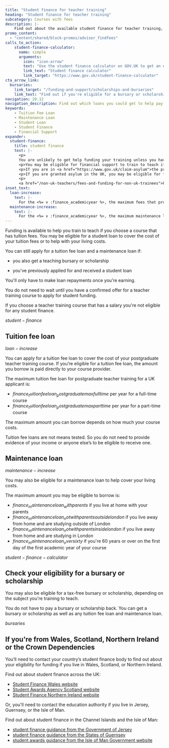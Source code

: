 ```yaml
---
title: "Student finance for teacher training"
heading: "Student finance for teacher training"
subcategory: Courses with fees
description: |-
    Find out about the available student finance for teacher training, including tuition fee loans and maintenance loans to support you while you train.
promo_content:
  - "content/shared/block-promos/adviser_findfees"
calls_to_action:
    student-finance-calculator:
      name: simple
      arguments:
        icon: "icon-arrow"
        text: "Use the student finance calculator on GOV.UK to get an estimate of how much funding you might get."
        link_text: "Student finance calculator"
        link_target: "https://www.gov.uk/student-finance-calculator"
cta_arrow_link:
  bursaries:
    link_target: "/funding-and-support/scholarships-and-bursaries"
    link_text: "Find out if you're eligible for a bursary or scholarship"
navigation: 20.12
navigation_description: Find out which loans you could get to help pay your fees and living expenses while you train.
keywords:
    - Tuition Fee Loan
    - Maintenance Loan
    - Student Loan
    - Student Finance
    - Financial Support
expander:
  student-finance:
    title: student finance
    text: |-
      <p>
      You are unlikely to get help funding your training unless you have permission to <a href="https://www.gov.uk/browse/visas-immigration/settle-in-the-uk">live permanently in the UK</a>, have refugee status, or are training to teach languages or physics. You will also need to meet some other eligibility requirements.
      <p>You may be eligible for financial support to train to teach if <a href="/non-uk-teachers/visas-for-non-uk-trainees">you are from Ukraine or Afghanistan and on certain visas</a>.</p>
      <p>If you are in <a href="https://www.gov.uk/claim-asylum">the process of seeking asylum</a>, check your immigration bail conditions to see if you have permission to study on a teacher training course in England. Even if you have permission, you are unlikely to be eligible for financial support.
      <p>If you are granted asylum in the UK, you may be eligible for financial support to train to teach.</p>
      <p>
      <a href="/non-uk-teachers/fees-and-funding-for-non-uk-trainees">Find out about funding for non-UK citizens</a>.</p>
inset_text:
  loan-increase:
    text: |-
      For the <%= v :finance_academicyear %>, the maximum fees that providers can charge for postgraduate teacher training courses have increased. This means the amount you can apply to borrow to cover tuition fees has also increased. The increased amounts are shown on this page.
  maintenance-increase:
    text: |-
      For the <%= v :finance_academicyear %>, the maximum maintenance loan amounts have increased. The increased amounts are shown on this page.
---
```


Funding is available to help you train to teach if you choose a course that has tuition fees. You may be eligible for a student loan to cover the cost of your tuition fees or to help with your living costs.

You can still apply for a tuition fee loan and a maintenance loan if:

* you also get a teaching bursary or scholarship

* you've previously applied for and received a student loan

You'll only have to make loan repayments once you’re earning.

You do not need to wait until you have a confirmed offer for a teacher training course to apply for student funding.

If you choose a teacher training course that has a salary you're not eligible for any student finance.

$student-finance$

## Tuition fee loan

$loan-increase$

You can apply for a tuition fee loan to cover the cost of your postgraduate teacher training course. If you’re eligible for a tuition fee loan, the amount you borrow is paid directly to your course provider.

The maximum tuition fee loan for postgraduate teacher training for a UK applicant is:

* $finance_tuitionfeeloan_postgraduatemaxfulltime$ per year for a full-time course
* $finance_tuitionfeeloan_postgraduatemaxparttime$ per year for a part-time course

The maximum amount you can borrow depends on how much your course costs.

Tuition fee loans are not means tested. So you do not need to provide evidence of your income or anyone else’s to be eligible to receive one.

## Maintenance loan

$maintenance-increase$

You may also be eligible for a maintenance loan to help cover your living costs.

The maximum amount you may be eligible to borrow is:

* $finance_maintenanceloan_withparents$ if you live at home with your parents
* $finance_maintenanceloan_notwithparentsoutsidelondon$ if you live away from home and are studying outside of London
* $finance_maintenanceloan_notwithparentsinsidelondon$ if you live away from home and are studying in London
* $finance_maintenanceloan_oversixty$ if you're 60 years or over on the first day of the first academic year of your course

$student-finance-calculator$

## Check your eligibility for a bursary or scholarship

You may also be eligible for a tax-free bursary or scholarship, depending on the subject you're training to teach.

You do not have to pay a bursary or scholarship back. You can get a bursary or scholarship as well as any tuition fee loan and maintenance loan.

$bursaries$

## If you're from Wales, Scotland, Northern Ireland or the Crown Dependencies

You’ll need to contact your country’s student finance body to find out about your eligibility for funding if you live in Wales, Scotland, or Northern Ireland.

Find out about student finance across the UK:

* [Student Finance Wales website](https://www.studentfinancewales.co.uk/)
* [Student Awards Agency Scotland website](https://www.saas.gov.uk/)
* [Student Finance Northern Ireland website](https://www.studentfinanceni.co.uk/)

Or, you'll need to contact the education authority if you live in Jersey, Guernsey, or the Isle of Man.

Find out about student finance in the Channel Islands and the Isle of Man:

* [student finance guidance from the Government of Jersey](https://www.gov.je/Working/Careers/16To19YearOlds/EnteringHigherEducation/FinancingHigherEducationCourses/FundingDegreeProfessionalQualifications/Pages/index.aspx)
* [student finance guidance from the States of Guernsey](https://www.gov.gg/article/152744/Policies)
* [student awards guidance from the Isle of Man Government website](https://www.gov.im/student-grants)
